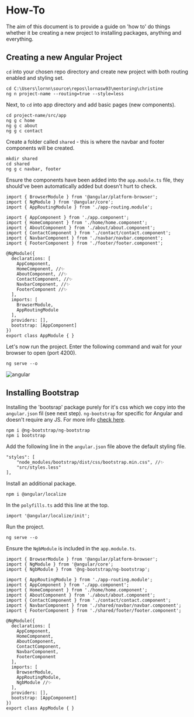 # How-To
The aim of this document is to provide a guide on 'how to' do things whether it be creating a new project to installing packages, anything and everything.

## Creating a new Angular Project
`cd` into your chosen repo directory and create new project with both routing enabled and styling set.

```
cd C:\Users\lornn\source\repos\lornasw93\mentoring\christine
ng n project-name --routing=true --style=less
```

Next, to `cd` into app directory and add basic pages (new components). 
```
cd project-name/src/app
ng g c home
ng g c about
ng g c contact
```
Create a folder called `shared` - this is where the navbar and footer components will be created. 
```
mkdir shared
cd shared
ng g c navbar, footer
```
Ensure the components have been added into the `app.module.ts` file, they should've been automatically added but doesn't hurt to check.
```
import { BrowserModule } from '@angular/platform-browser';
import { NgModule } from '@angular/core';
import { AppRoutingModule } from './app-routing.module';

import { AppComponent } from './app.component';
import { HomeComponent } from './home/home.component';
import { AboutComponent } from './about/about.component';
import { ContactComponent } from './contact/contact.component';
import { NavbarComponent } from './navbar/navbar.component';
import { FooterComponent } from './footer/footer.component';

@NgModule({
  declarations: [
    AppComponent,
    HomeComponent, //✨
    AboutComponent, //✨
    ContactComponent, //✨
    NavbarComponent, //✨
    FooterComponent //✨
  ],
  imports: [
    BrowserModule,
    AppRoutingModule
  ],
  providers: [],
  bootstrap: [AppComponent]
})
export class AppModule { }
```
Let's now run the project. Enter the following command and wait for your browser to open (port 4200).
```
ng serve --o
```

![angular](https://user-images.githubusercontent.com/7913006/113355824-4087e980-9339-11eb-93a3-e08305eee1a7.PNG)

## Installing Bootstrap
Installing the 'bootsrap' package purely for it's css which we copy into the `angular.json` fil (see next step). `ng-bootstrap` for specific for Angular and doesn't require any JS. For more info [check here](https://ng-bootstrap.github.io/#/getting-started#installation).
```
npm i @ng-bootstrap/ng-bootstrap
npm i bootstrap
```

Add the following line in the `angular.json` file above the default styling file.
``` 
"styles": [
    "node_modules/bootstrap/dist/css/bootstrap.min.css", //✨
    "src/styles.less"
],
```

Install an additional package.
```
npm i @angular/localize
```

In the `polyfills.ts` add this line at the top.
```
import '@angular/localize/init';
```

Run the project.
```
ng serve --o
```




Ensure the `NgbModule` is included in the `app.module.ts`. 
```
import { BrowserModule } from '@angular/platform-browser';
import { NgModule } from '@angular/core';
import { NgbModule } from '@ng-bootstrap/ng-bootstrap';

import { AppRoutingModule } from './app-routing.module';
import { AppComponent } from './app.component';
import { HomeComponent } from './home/home.component';
import { AboutComponent } from './about/about.component';
import { ContactComponent } from './contact/contact.component';
import { NavbarComponent } from './shared/navbar/navbar.component';
import { FooterComponent } from './shared/footer/footer.component';

@NgModule({
  declarations: [
    AppComponent,
    HomeComponent,
    AboutComponent,
    ContactComponent,
    NavbarComponent,
    FooterComponent
  ],
  imports: [
    BrowserModule,
    AppRoutingModule,
    NgbModule //✨
  ],
  providers: [],
  bootstrap: [AppComponent]
})
export class AppModule { }
```
